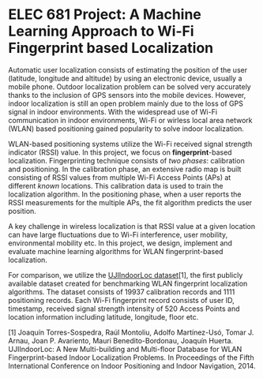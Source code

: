 # ELEC 681 Project: A Machine Learning Approach to Wi-Fi Fingerprint based Localization

Automatic user localization consists of estimating the position of the user (latitude, longitude and altitude) by using an electronic device, usually a mobile phone. Outdoor localization problem can be solved very accurately thanks to the inclusion of GPS sensors into the mobile devices. However, indoor localization is still an open problem mainly due to the loss of GPS signal in indoor environments. With the widespread use of Wi-Fi communication in indoor environments, Wi-Fi or wirless local area network (WLAN) based positioning gained popularity to solve indoor localization.

WLAN-based positioning systems utilize the Wi-Fi received signal strength indicator (RSSI) value. In this project, we focus on **fingerprint**-based localization. Fingerprinting technique consists of *two phases*: calibration and positioning. In the calibration phase, an extensive radio map is built consisting of RSSI values from multiple Wi-Fi Access Points (APs) at different *known* locations. This calibration data is used to train the localization algorithm. In the positioning phase, when a user reports the RSSI measurements for the multiple APs, the fit algorithm predicts the user position.

A key challenge in wireless localization is that RSSI value at a given location can have large fluctuations due to Wi-Fi interference, user mobility, environmental mobility etc. In this project, we design, implement and evaluate machine learning algorithms for WLAN fingerprint-based localization. 

For comparison, we utilize the [UJIIndoorLoc dataset](https://archive.ics.uci.edu/ml/datasets/UJIIndoorLoc)[1], the first publicly available dataset created for benchmarking WLAN fingerprint localization algorithms. The dataset consists of 19937 calibration records and 1111 positioning records. Each Wi-Fi fingerprint record consists of user ID, timestamp, received signal strength intensity of 520 Access Points and location information including latitude, longitude, floor etc.

[1] Joaquín Torres-Sospedra, Raúl Montoliu, Adolfo Martínez-Usó, Tomar J. Arnau, Joan P. Avariento, Mauri Benedito-Bordonau, Joaquín Huerta. UJIIndoorLoc: A New Multi-building and Multi-floor Database for WLAN Fingerprint-based Indoor Localization Problems. In Proceedings of the Fifth International Conference on Indoor Positioning and Indoor Navigation, 2014.
